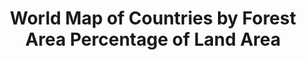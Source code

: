 ---
title: World Map of Countries by Forest Area Percentage of Land Area
description: "These choropleth maps show the forest area percentage of land area for the world's countries from 1990 to 2016 based on data from the Food and Agriculture Organization."
created: 2019-09-19 14:14:10
related: /info/forest-area/
scripts: [/compiled/map/forest-area.js]
template: map/world/choropleth.html
image: /img/preview/forest-area-map.png
---